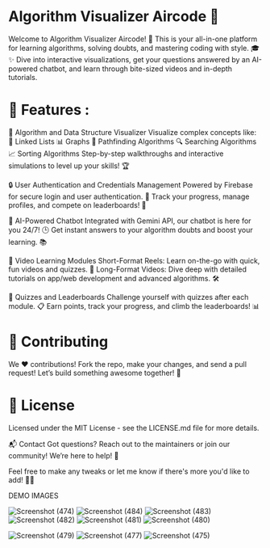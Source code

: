 <h1>Algorithm Visualizer Aircode 🎉</h1>

Welcome to Algorithm Visualizer Aircode! 🚀 This is your all-in-one platform for learning algorithms, solving doubts, and mastering coding with style. 🎓✨ Dive into interactive visualizations, get your questions answered by an AI-powered chatbot, and learn through bite-sized videos and in-depth tutorials.

<h1>🌟 Features :</h1>

🧩 Algorithm and Data Structure Visualizer
Visualize complex concepts like:
🔗 Linked Lists
📊 Graphs
🧭 Pathfinding Algorithms
🔍 Searching Algorithms
📈 Sorting Algorithms
Step-by-step walkthroughs and interactive simulations to level up your skills! 🏆

🔒 User Authentication and Credentials Management
Powered by Firebase for secure login and user authentication. 🔐
Track your progress, manage profiles, and compete on leaderboards! 🥇

🤖 AI-Powered Chatbot
Integrated with Gemini API, our chatbot is here for you 24/7! 🕒
Get instant answers to your algorithm doubts and boost your learning. 📚

🎥 Video Learning Modules
Short-Format Reels: Learn on-the-go with quick, fun videos and quizzes. 🎯
Long-Format Videos: Dive deep with detailed tutorials on app/web development and advanced algorithms. 🛠️

🏅 Quizzes and Leaderboards
Challenge yourself with quizzes after each module. 📋
Earn points, track your progress, and climb the leaderboards! 📊

<h1>🤝 Contributing</h1>
We ❤️ contributions! Fork the repo, make your changes, and send a pull request! Let’s build something awesome together! 🚀

<h1>📜 License</h1>
Licensed under the MIT License - see the LICENSE.md file for more details.

📬 Contact
Got questions? Reach out to the maintainers or join our community! We’re here to help! 🙌

Feel free to make any tweaks or let me know if there's more you'd like to add! 🚀😊

DEMO IMAGES

![Screenshot (474)](https://github.com/user-attachments/assets/f6d9cb2f-fd4c-410b-9193-daa480c3ee44)
![Screenshot (484)](https://github.com/user-attachments/assets/dfb9c28d-4622-4da6-8d8b-17d358a34eed)
![Screenshot (483)](https://github.com/user-attachments/assets/4efa97e4-21bb-4d93-94d8-dc9ee4bf6a4f)
![Screenshot (482)](https://github.com/user-attachments/assets/f8d065bc-6cba-4ce5-81d4-476d843c8fb4)
![Screenshot (481)](https://github.com/user-attachments/assets/3002786d-020f-4fef-8c18-f0e41e20384f)
![Screenshot (480)](https://github.com/user-attachments/assets/5a9ffa13-19eb-4c71-9eb3-320d2b96b913)

![Screenshot (479)](https://github.com/user-attachments/assets/f0469781-b526-4e13-a97a-81db1070eef8)
![Screenshot (477)](https://github.com/user-attachments/assets/404f1dca-e180-4e5b-b563-3dd551a1ca65)
![Screenshot (475)](https://github.com/user-attachments/assets/517c9c77-95f5-4e55-8124-136adbdc75ab)
